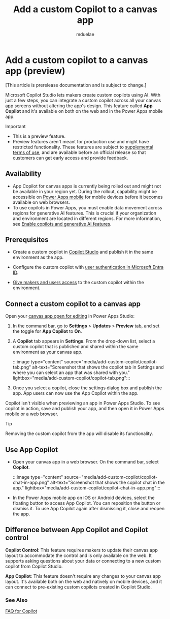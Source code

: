﻿---
title: Add a custom Copilot to a canvas app
description: "Add a custom Copilot to a canvas app in Power Apps."
author: mduelae
ms.topic: conceptual
ms.custom: canvas
ms.reviewer: 
ms.date: 10/10/2024
ms.subservice: canvas-maker
ms.author: mkaur
search.audienceType: 
  - maker
contributors:
  - mduelae
---

# Add a custom copilot to a canvas app (preview)

[This article is prerelease documentation and is subject to change.]

Microsoft Copilot Studio lets makers create custom copilots using AI. With just a few steps, you can integrate a custom copilot across all your canvas app screens without altering the app's design. This feature called **App Copilot** and it's available on both on the web and in the Power Apps mobile app.

> [!IMPORTANT]
>
> - This is a preview feature.
> - Preview features aren't meant for production use and might have restricted functionality. These features are subject to [supplemental terms of use](https://go.microsoft.com/fwlink/?linkid=2189520), and are available before an official release so that customers can get early access and provide feedback.

## Availability

- App Copilot for canvas apps is currently being rolled out and might not be available in your region yet. During the rollout, capability might be accessible on [Power Apps mobile](../../mobile/run-powerapps-on-mobile.md) for mobile devices before it becomes available on web browsers.
- To use copilots in Power Apps, you must enable data movement across regions for generative AI features. This is crucial if your organization and environment are located in different regions. For more information, see [Enable copilots and generative AI features](/power-platform/admin/geographical-availability-copilot\#enable-data-movement-across-regions).


## Prerequisites

- Create a custom copilot in [Copilot Studio](/microsoft-copilot-studio/fundamentals-get-started?tabs=web) and publish it in the same environment as the app.

- Configure the custom copilot with [user authentication in Microsoft Entra ID](/microsoft-copilot-studio/configuration-authentication-azure-ad).

- [Give makers and users access](/microsoft-copilot-studio/admin-share-bots?tabs=web) to the custom copilot within the environment.



## Connect a custom copilot to a canvas app

Open your [canvas app open for editing](edit-app.md) in Power Apps Studio:

1. In the command bar, go to **Settings** > **Updates** > **Preview** tab, and set the toggle for **App Copilot** to **On**.

1. A **Copilot** tab appears in **Settings**. From the drop-down list, select a custom copilot that is published and shared within the same environment as your canvas app.

   :::image type="content" source="media/add-custom-copilot/copilot-tab.png" alt-text="Screenshot that shows the copilot tab in Settings and where you can select an app that was shared with you." lightbox="media/add-custom-copilot/copilot-tab.png":::

1. Once you select a copilot, close the settings dialog box and publish the app. App users can now use the App Copilot within the app.

Copilot isn't visible when previewing an app in Power Apps Studio. To see copilot in action, save and publish your app, and then open it in Power Apps mobile or a web browser.

> [!TIP]
> Removing the custom copilot from the app will disable its functionality.

## Use App Copilot 

- Open your canvas app in a web browser. On the command bar, select **Copilot**.

   :::image type="content" source="media/add-custom-copilot/copilot-chat-in-app.png" alt-text="Screenshot that shows the copilot chat in the app." lightbox="media/add-custom-copilot/copilot-chat-in-app.png":::

- In the Power Apps mobile app on iOS or Android devices, select the floating button to access App Copilot. You can reposition the button or dismiss it. To use App Copilot again after dismissing it, close and reopen the app.

## Difference between App Copilot and Copilot control

**Copilot Control**: This feature requires makers to update their canvas app layout to accommodate the control and is only available on the web. It supports asking questions about your data or connecting to a new custom copilot from Copilot Studio.

**App Copilot**: This feature doesn't require any changes to your canvas app layout. It's available both on the web and natively on mobile devices, and it can connect to pre-existing custom copilots created in Copilot Studio.


### See Also

[FAQ for Copilot](/microsoft-copilot-studio/faqs-copilot)
